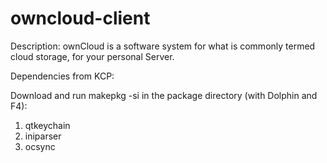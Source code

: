 owncloud-client
===============

Description:
ownCloud is a software system for what is commonly termed cloud storage, for your personal Server.

Dependencies from KCP:

Download and run makepkg -si in the package directory (with Dolphin and F4):

1) qtkeychain
2) iniparser
3) ocsync

